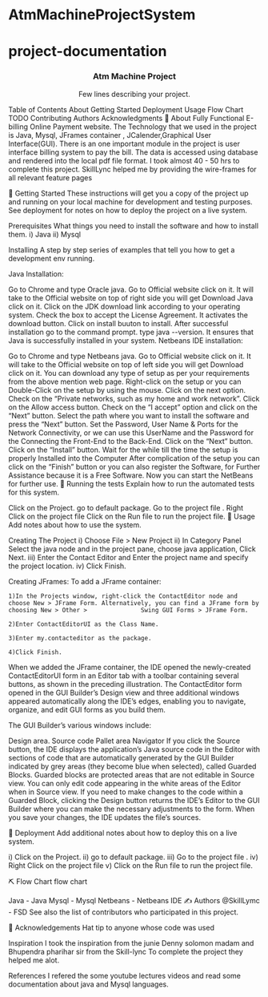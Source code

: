 # AtmMachineProjectSystem



# project-documentation


<h3 align="center">Atm Machine Project</h3>

<p align="center"> Few lines describing your project.


Table of Contents
About
Getting Started
Deployment
Usage
Flow Chart
TODO
Contributing
Authors
Acknowledgments
🧐 About
Fully Functional E-billing Online Payment website. The Technology that we used in the project is Java, Mysql, JFrames container , JCalender,Graphical User Interface(GUI). There is an one important module in the project is user interface billing system to pay the bill. The data is accessed using database and rendered into the local pdf file format. I took almost 40 - 50 hrs to complete this project. SkillLync helped me by providing the wire-frames for all relevant feature pages

🏁 Getting Started
These instructions will get you a copy of the project up and running on your local machine for development and testing purposes. See deployment for notes on how to deploy the project on a live system.

Prerequisites
What things you need to install the software and how to install them. i) Java ii) Mysql

Installing
A step by step series of examples that tell you how to get a development env running.

Java Installation:

Go to Chrome and type Oracle java.
Go to Official website click on it.
It will take to the Official website on top of right side you will get Download Java click on it.
Click on the JDK download link according to your operating system.
Check the box to accept the License Agreement. It activates the download button.
Click on install buuton to install.
After successful installation go to the command prompt.
type java --version.
It ensures that Java is successfully installed in your system.
Netbeans IDE installation:

Go to Chrome and type Netbeans java.
Go to Official website click on it.
It will take to the Official website on top of left side you will get Download click on it.
You can download any type of setup as per your requirements from the above mention web page. Right-click on the setup or you can Double-Click on the setup by using the mouse.
Click on the next option.
Check on the “Private networks, such as my home and work network”.
Click on the Allow access button.
Check on the “I accept” option and click on the “Next” button.
Select the path where you want to install the software and press the “Next” button.
Set the Password, User Name & Ports for the Network Connectivity, or we can use this UserName and the Password for the Connecting the Front-End to the Back-End.
Click on the “Next” button.
Click on the “Install” button.
Wait for the while till the time the setup is properly Installed into the Computer
After complication of the setup you can click on the “Finish” button or you can also register the Software, for Further Assistance because it is a Free Software.
Now you can start the NetBeans for further use.
🔧 Running the tests
Explain how to run the automated tests for this system.

Click on the Project.
go to default package.
Go to the project file .
Right Click on the project file
Click on the Run file to run the project file.
🎈 Usage
Add notes about how to use the system.

Creating The Project i) Choose File > New Project ii) In Category Panel Select the java node and in the project pane, choose java application, Click Next. iii) Enter the Contact Editor and Enter the project name and specify the project location. iv) Click Finish.

Creating JFrames: To add a JFrame container:

    1)In the Projects window, right-click the ContactEditor node and choose New > JFrame Form. Alternatively, you can find a JFrame form by choosing New > Other >               Swing GUI Forms > JFrame Form.

    2)Enter ContactEditorUI as the Class Name.

    3)Enter my.contacteditor as the package.

    4)Click Finish.
When we added the JFrame container, the IDE opened the newly-created ContactEditorUI form in an Editor tab with a toolbar containing several buttons, as shown in the preceding illustration. The ContactEditor form opened in the GUI Builder’s Design view and three additional windows appeared automatically along the IDE’s edges, enabling you to navigate, organize, and edit GUI forms as you build them.

The GUI Builder’s various windows include:

Design area.
Source code
Pallet area
Navigator
If you click the Source button, the IDE displays the application’s Java source code in the Editor with sections of code that are automatically generated by the GUI Builder indicated by grey areas (they become blue when selected), called Guarded Blocks. Guarded blocks are protected areas that are not editable in Source view. You can only edit code appearing in the white areas of the Editor when in Source view. If you need to make changes to the code within a Guarded Block, clicking the Design button returns the IDE’s Editor to the GUI Builder where you can make the necessary adjustments to the form. When you save your changes, the IDE updates the file’s sources.

🚀 Deployment
Add additional notes about how to deploy this on a live system.

i) Click on the Project. ii) go to default package. iii) Go to the project file . iv) Right Click on the project file v) Click on the Run file to run the project file.

⛏️ Flow Chart
flow chart

Java - Java
Mysql - Mysql
Netbeans - Netbeans IDE
✍️ Authors
@SkillLymc - FSD
See also the list of contributors who participated in this project.

🎉 Acknowledgements
Hat tip to anyone whose code was used

Inspiration I took the inspiration from the junie Denny solomon madam and Bhupendra pharihar sir from the Skill-lync
To complete the project they helped me alot.

References I refered the some youtube lectures videos and read some documentation about java and Mysql languages.

